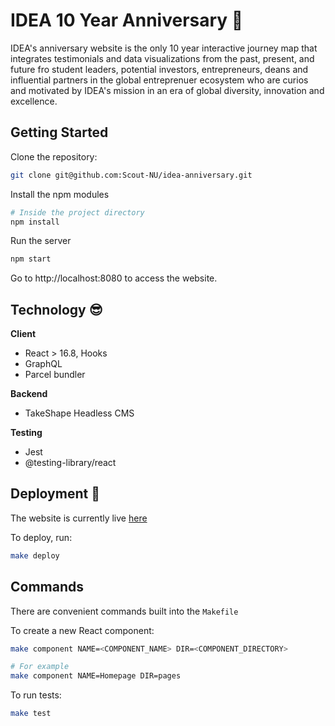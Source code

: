 # **IDEA 10 Year Anniversary** :tada:

IDEA's anniversary website is the only 10 year interactive journey map that integrates testimonials and data visualizations from the past, present, and future fro student leaders, potential investors, entrepreneurs, deans and influential partners in the global entreprenuer ecosystem who are curios and motivated by IDEA's mission in an era of global diversity, innovation and excellence.

## **Getting Started**

Clone the repository:

```bash
git clone git@github.com:Scout-NU/idea-anniversary.git
```

Install the npm modules

```bash
# Inside the project directory
npm install
```

Run the server

```bash
npm start
```

Go to http://localhost:8080 to access the website.

## **Technology** :sunglasses:

**Client**
- React > 16.8, Hooks
- GraphQL
- Parcel bundler

**Backend**
- TakeShape Headless CMS

**Testing**
- Jest
- @testing-library/react


## **Deployment** :raised_hands:
The website is currently live [here](https://idea-anniversary.netlify.sh)

To deploy, run:
```sh
make deploy
```

## **Commands**
There are convenient commands built into the `Makefile`

To create a new React component:
```sh
make component NAME=<COMPONENT_NAME> DIR=<COMPONENT_DIRECTORY>

# For example
make component NAME=Homepage DIR=pages
```

To run tests:
```sh
make test
```

